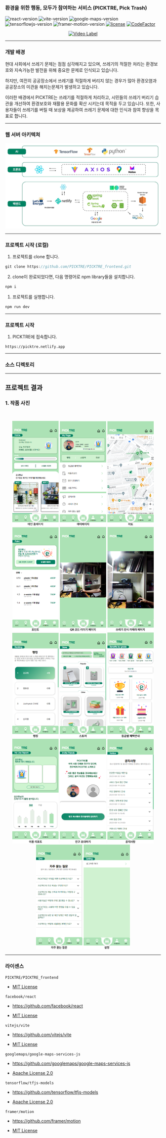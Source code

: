 ### 환경을 위한 행동, 모두가 참여하는 서비스 (PICKTRE, Pick Trash)

![react-version](https://img.shields.io/badge/react-18.2.0-61DAFB?logo=react)
![vite-version](https://img.shields.io/badge/vite-4.4.9-646CFF?logo=vite)
![google-maps-version](https://img.shields.io/badge/google-2.19.2-4285F4?logo=googlemaps)
![tensorflowjs-version](https://img.shields.io/badge/tfjs-4.10.0-FF6F00?logo=tensorflow)
![framer-motion-version](https://img.shields.io/badge/framer-10.16.1-0055FF?logo=framer)
[![license](https://img.shields.io/badge/License-MIT_License-brightgreen)](https://github.com/PICKTRE/PICKTRE_frontend/blob/main/LICENSE)
[![CodeFactor](https://www.codefactor.io/repository/github/picktre/picktre_frontend/badge)](https://www.codefactor.io/repository/github/picktre/picktre_frontend)

<div align="center">
 
[![Video Label](http://img.youtube.com/vi/6T34HNa5KHw/0.jpg)](https://www.youtube.com/embed/6T34HNa5KHw?autoplay=1)
    
</div>

---

### 개발 배경

현대 사회에서 쓰레기 문제는 점점 심각해지고 있으며, 쓰레기의 적절한 처리는 환경보호와 지속가능한 발전을 위해 중요한 문제로 인식되고 있습니다.

하지만, 여전히 공공장소에서 쓰레기를 적절하게 버리지 않는 경우가 많아 환경오염과 공공장소의 미관을 해치는문제가 발생하고 있습니다.

이러한 배경에서 PICKTRE는 쓰레기를 적절하게 처리하고, 시민들의 쓰레기 버리기 습관을 개선하여 환경보호와 재활용 문화를 확산 시키는데 목적을 두고 있습니다. 또한, 사용자들이 쓰레기를 버릴 때 보상을 제공하여 쓰레기 문제에 대한 인식과 참여 향상을 목표로 합니다.

---

### 웹 서버 아키텍쳐

<div align="center">
  <img src="./src/assets/service_architecture.png" />
</div>

---

### 프로젝트 시작 (로컬)

1. 프로젝트를 clone 합니다.

```jsx
git clone https://github.com/PICKTRE/PICKTRE_frontend.git
```

2. clone이 완료되었다면, 다음 명령어로 npm library들을 설치합니다.

```jsx
npm i
```

1. 프로젝트를 실행합니다.

```jsx
npm run dev
```

---

### 프로젝트 시작

1. PICKTRE에 접속합니다.

```
https://picktre.netlify.app
```

---

### 소스 디렉토리

---

## 프로젝트 결과

### 1. 작품 사진

<br>

<p align="center">
  <img src=./readmeImg/메인홈페이지.png alt="executeShot1" width="150">
  <img src=./readmeImg/마이페이지.png alt="executeShot2" width="150"/>
  <img src=./readmeImg/지도.png alt="executeShot3" width="150">
  <img src=./readmeImg/포인트.png alt="executeShot4" width="150">
  <img src=./readmeImg/QR_코드_리더기_페이지.png alt="executeShot5" width="150">
  <img src=./readmeImg/쓰레기_인식_카메라_페이지.png alt="executeShot6" width="150">
  <img src=./readmeImg/랭킹.png alt="executeShot7" width="150">
  <img src=./readmeImg/스토어.png alt="executeShot8" width="150">
  <img src=./readmeImg/등급별_혜택안내.png alt="executeShot9" width="150">
  <img src=./readmeImg/이용리포트.png alt="executeShot10" width="150">
  <img src=./readmeImg/친구_초대하기.png alt="executeShot11" width="150">
  <img src=./readmeImg/공지사항.png alt="executeShot12" width="150">
  <img src=./readmeImg/자주_묻는_질문.png alt="executeShot13" width="150">
  <img src=./readmeImg/설정.png alt="executeShot13" width="150">
</p>


---

### 라이센스

`PICKTRE/PICKTRE_frontend`

- [MIT License](https://github.com/PICKTRE/PICKTRE_frontend/blob/main/LICENSE)

`facebook/react`

- https://github.com/facebook/react

- [MIT License](https://github.com/facebook/react/blob/main/LICENSE)

`vitejs/vite`

- https://github.com/vitejs/vite

- [MIT License](https://github.com/vitejs/vite/blob/main/LICENSE)

`googlemaps/google-maps-services-js`

- https://github.com/googlemaps/google-maps-services-js

- [Apache License 2.0](https://github.com/googlemaps/google-maps-services-js/blob/master/LICENSE.md)

`tensorflow/tfjs-models`

- https://github.com/tensorflow/tfjs-models

- [Apache License 2.0](https://github.com/tensorflow/tfjs-models/blob/master/LICENSE)

`framer/motion`

- https://github.com/framer/motion

- [MIT License](https://github.com/framer/motion/blob/main/LICENSE.md)
